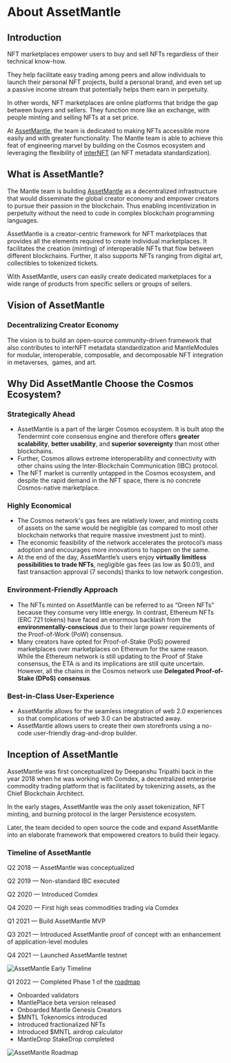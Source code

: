 # About AssetMantle

## Introduction

NFT marketplaces empower users to buy and sell NFTs regardless of their technical know-how.

They help facilitate easy trading among peers and allow individuals to launch their personal NFT projects, build a personal brand, and even set up a passive income stream that potentially helps them earn in perpetuity.

In other words, NFT marketplaces are online platforms that bridge the gap between buyers and sellers. They function more like an exchange, with people minting and selling NFTs at a set price.

At [AssetMantle](https://assetmantle.one/), the team is dedicated to making NFTs accessible more easily and with greater functionality. The Mantle team is able to achieve this feat of engineering marvel by building on the Cosmos ecosystem and leveraging the flexibility of [interNFT](https://internft.org/) (an NFT metadata standardization).

## What is AssetMantle?

The Mantle team is building [AssetMantle](https://assetmantle.one/) as a decentralized infrastructure that would disseminate the global creator economy and empower creators to pursue their passion in the blockchain. Thus enabling incentivization in perpetuity without the need to code in complex blockchain programming languages.

AssetMantle is a creator-centric framework for NFT marketplaces that provides all the elements required to create individual marketplaces. It facilitates the creation (minting) of interoperable NFTs that flow between different blockchains. Further, it also supports NFTs ranging from digital art, collectibles to tokenized tickets.

With AssetMantle, users can easily create dedicated marketplaces for a wide range of products from specific sellers or groups of sellers.

## Vision of AssetMantle

### Decentralizing Creator Economy

The vision is to build an open-source community-driven framework that also contributes to interNFT metadata standardization and MantleModules for modular, interoperable, composable, and decomposable NFT integration in metaverses,  games, and art.

## Why Did AssetMantle Choose the Cosmos Ecosystem?

### Strategically Ahead

- AssetMantle is a part of the larger Cosmos ecosystem. It is built atop the Tendermint core consensus engine and therefore offers **greater scalability**, **better usability**, and **superior sovereignty** than most other blockchains.
- Further, Cosmos allows extreme interoperability and connectivity with other chains using the Inter-Blockchain Communication (IBC) protocol.
- The NFT market is currently untapped in the Cosmos ecosystem, and despite the rapid demand in the NFT space, there is no concrete Cosmos-native marketplace.

### Highly Economical

- The Cosmos network's gas fees are relatively lower, and minting costs of assets on the same would be negligible (as compared to most other blockchain networks that require massive investment just to mint).
- The economic feasibility of the network accelerates the protocol’s mass adoption and encourages more innovations to happen on the same.
- At the end of the day, AssetMantle’s users enjoy **virtually limitless possibilities to trade NFTs**, negligible gas fees (as low as $0.01), and fast transaction approval (7 seconds) thanks to low network congestion.

### Environment-Friendly Approach

- The NFTs minted on AssetMantle can be referred to as “Green NFTs” because they consume very little energy. In contrast, Ethereum NFTs (ERC 721 tokens) have faced an enormous backlash from the **environmentally-conscious** due to their large power requirements of the Proof-of-Work (PoW) consensus.
- Many creators have opted for Proof-of-Stake (PoS) powered marketplaces over marketplaces on Ethereum for the same reason. While the Ethereum network is still updating to the Proof of Stake consensus, the ETA is and its implications are still quite uncertain. However, all the chains in the Cosmos network use **Delegated Proof-of-Stake (DPoS) consensus**.

### Best-in-Class User-Experience

- AssetMantle allows for the seamless integration of web 2.0 experiences so that complications of web 3.0 can be abstracted away.
- AssetMantle allows users to create their own storefronts using a no-code user-friendly drag-and-drop builder.

## Inception of AssetMantle

AssetMantle was first conceptualized by Deepanshu Tripathi back in the year 2018 when he was working with Comdex, a decentralized enterprise commodity trading platform that is facilitated by tokenizing assets, as the Chief Blockchain Architect.

In the early stages, AssetMantle was the only asset tokenization, NFT minting, and burning protocol in the larger Persistence ecosystem.

Later, the team decided to open source the code and expand AssetMantle into an elaborate framework that empowered creators to build their legacy.

### Timeline of AssetMantle

Q2 2018 — AssetMantle was conceptualized

Q2 2019 — Non-standard IBC executed

Q2 2020 — Introduced Comdex

Q4 2020 — First high seas commodities trading via Comdex

Q1 2021 — Build AssetMantle MVP

Q3 2021 — Introduced AssetMantle proof of concept with an enhancement of application-level modules

Q4 2021 — Launched AssetMantle testnet

![AssetMantle Early Timeline](../assets/images/assetmantle_early_timeline.png)

Q1 2022 — Completed Phase 1 of the [roadmap](https://blog.assetmantle.one/2022/02/23/assetmantle-roadmap-2022/)

- Onboarded validators
- MantlePlace beta version released
- Onboarded Mantle Genesis Creators
- $MNTL Tokenomics introduced
- Introduced fractionalized NFTs
- Introduced $MNTL airdrop calculator
- MantleDrop StakeDrop completed

![AssetMantle Roadmap](../assets/images/assetmantle_roadmap.png)


